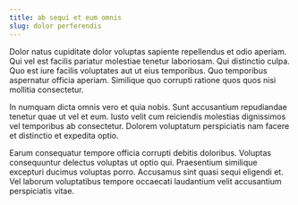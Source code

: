 ```yaml
---
title: ab sequi et eum omnis
slug: dolor perferendis
---
```


Dolor natus cupiditate dolor voluptas sapiente repellendus et odio aperiam. Qui vel est facilis pariatur molestiae tenetur laboriosam. Qui distinctio culpa. Quo est iure facilis voluptates aut ut eius temporibus. Quo temporibus aspernatur officia aperiam. Similique quo corrupti ratione quos quos nisi mollitia consectetur.

In numquam dicta omnis vero et quia nobis. Sunt accusantium repudiandae tenetur quae ut vel et eum. Iusto velit cum reiciendis molestias dignissimos vel temporibus ab consectetur. Dolorem voluptatum perspiciatis nam facere et distinctio et expedita optio.

Earum consequatur tempore officia corrupti debitis doloribus. Voluptas consequuntur delectus voluptas ut optio qui. Praesentium similique excepturi ducimus voluptas porro. Accusamus sint quasi sequi eligendi et. Vel laborum voluptatibus tempore occaecati laudantium velit accusantium perspiciatis vitae.
